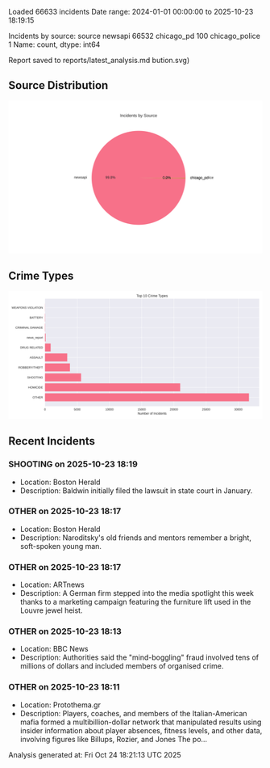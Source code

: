 
Loaded 66633 incidents
Date range: 2024-01-01 00:00:00 to 2025-10-23 18:19:15

Incidents by source:
source
newsapi           66532
chicago_pd          100
chicago_police        1
Name: count, dtype: int64

Report saved to reports/latest_analysis.md
bution.svg)

## Source Distribution
![Source Distribution](images/source_distribution.svg)

## Crime Types
![Crime Types](images/crime_types.svg)

## Recent Incidents

### SHOOTING on 2025-10-23 18:19
- Location: Boston Herald
- Description: Baldwin initially filed the lawsuit in state court in January.


### OTHER on 2025-10-23 18:17
- Location: Boston Herald
- Description: Naroditsky's old friends and mentors remember a bright, soft-spoken young man.


### OTHER on 2025-10-23 18:17
- Location: ARTnews
- Description: A German firm stepped into the media spotlight this week thanks to a marketing campaign featuring the furniture lift used in the Louvre jewel heist.


### OTHER on 2025-10-23 18:13
- Location: BBC News
- Description: Authorities said the "mind-boggling" fraud involved tens of millions of dollars and included members of organised crime.


### OTHER on 2025-10-23 18:11
- Location: Protothema.gr
- Description: Players, coaches, and members of the Italian-American mafia formed a multibillion-dollar network that manipulated results using insider information about player absences, fitness levels, and other data, involving figures like Billups, Rozier, and Jones
The po…

Analysis generated at: Fri Oct 24 18:21:13 UTC 2025
